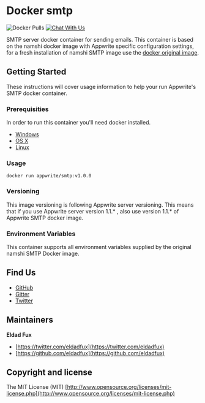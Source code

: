 # Docker smtp

![Docker Pulls](https://img.shields.io/docker/pulls/appwrite/smtp.svg)
[![Chat With Us](https://img.shields.io/gitter/room/appwrite/community.svg)](https://gitter.im/appwrite/community?utm_source=share-link&utm_medium=link&utm_campaign=share-link)

SMTP server docker container for sending emails. This container is based on the namshi docker image with Appwrite specific configuration settings, for a fresh installation of namshi SMTP image use the [docker original image](https://hub.docker.com/r/namshi/smtp).

## Getting Started

These instructions will cover usage information to help your run Appwrite's SMTP docker container.

### Prerequisities

In order to run this container you'll need docker installed.

* [Windows](https://docs.docker.com/windows/started)
* [OS X](https://docs.docker.com/mac/started/)
* [Linux](https://docs.docker.com/linux/started/)

### Usage

```shell
docker run appwrite/smtp:v1.0.0
```

### Versioning

This image versioning is following Appwrite server versioning. This means that if you use Appwrite server version 1.1.* , also use version 1.1.* of Appwrite SMTP docker image.

### Environment Variables

This container supports all environment variables supplied by the original namshi SMTP Docker image.

## Find Us

* [GitHub](https://github.com/appwrite)
* [Gitter](https://gitter.im/utopia-php/community?utm_source=share-link&utm_medium=link&utm_campaign=share-link)
* [Twitter](https://twitter.com/appwrite_io)

## Maintainers

**Eldad Fux**

+ [https://twitter.com/eldadfux](https://twitter.com/eldadfux)
+ [https://github.com/eldadfux](https://github.com/eldadfux)

## Copyright and license

The MIT License (MIT) [http://www.opensource.org/licenses/mit-license.php](http://www.opensource.org/licenses/mit-license.php)
